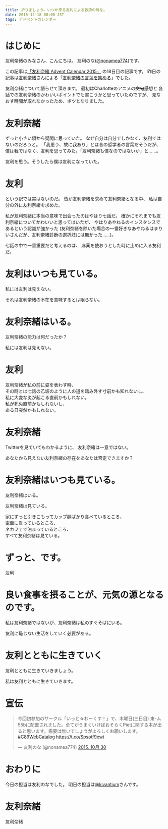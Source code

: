 ```yaml
---
title: 祈りましょう。いつか来る友利による救済の時を。
date: 2015-12-18 00:00 JST
tags: アドベントカレンダー
---
```


# はじめに

友利奈緒のみなさん、こんにちは。
友利のな([@nonamea774](https://twitter.com/nonamea774))です。

この記事は[「友利奈緒 Advent Calendar 2015」](http://www.adventar.org/calendars/779)
の18日目の記事です。
昨日の記事は[友利奈緒](https://twitter.com/kkrnt)さんによる「[友利奈緒の言葉を集める](http://kkrnt.hatenablog.com/entry/charlotte)」でした。

友利奈緒について語らせて頂きます。
最初はCharlotteのアニメの<del>文句</del>感想と
各話での友利奈緒のかわいいポイントでも書こうかと思っていたのですが、
見なおす時間が取れなかったため、ボツとなりました。

# 友利奈緒

ずっと小さい頃から疑問に思っていた。
なぜ自分は自分でしかなく、友利ではないのだろうと。
「我思う、故に我あり」とは昔の哲学者の言葉だそうだが、
僕は我ではなく、友利を思ってみた。「友利奈緒も僕なのではないか」と……。

友利を思う。そうしたら僕は友利になっていた。

# 友利

という訳では実はないのだ。
皆が友利奈緒を求めて友利奈緒となる中、
私は自分の外に友利奈緒を求めた。

私が友利奈緒に本当の意味で出会ったのはやはり七話だ。
確かにそれまでも友利奈緒についてかわいいと思ってはいたが、
やはりあやねるのインスタンスであるという認識が強かった
(友利奈緒を除いた場合の一番好きなあやねるはまりいさんだが、友利奈緒診断の選択肢には無かった……)。

七話の中で一番重要だと考えるのは、
麻薬を使おうとした時に止めに入る友利だ。

# 友利はいつも見ている。

私には友利は見えない。

それは友利奈緒の不在を意味するとは限らない。

# 友利奈緒はいる。

友利奈緒の能力は何だったか？

私には友利は見えない。

# 友利

友利奈緒が私の前に姿を表わす時、<br />
その時とは七話の乙坂のように人の道を踏み外す寸前かも知れないし、<br />
私に大変な災が起こる直前かもしれない。<br />
私が死ぬ直前かもしれないし、<br />
ある日突然かもしれない。

# 友利奈緒

Twitterを見ていてもわかるように、
友利奈緒は一意ではない。

あなたから見えない友利奈緒の存在をあなたは否定できますか？

# 友利奈緒はいつも見ている。

友利奈緒はいる。

友利奈緒は見ている。

家にずっと引きこもってカップ麺ばかり食べているところ、<br />
電車に乗っているところ、<br />
ネカフェで泊まっているところ、<br />
すべて友利奈緒は見ている。

# ずっと、です。

友利

# 良い食事を摂ることが、元気の源となるのです。

私は友利奈緒ではないが、友利奈緒は私のすぐそばにいる。

友利に恥じない生活をしていく必要がある。

# 友利とともに生きていく

友利とともに生きていきましょう。

私は友利とともに生きていきます。

# 宣伝

<blockquote class="twitter-tweet" lang="ja"><p lang="ja" dir="ltr">今回初参加のサークル「いっと☆わーくす！」で、木曜日(三日目) 東-ム55bに配置されました。全てがうまくいけばおそらくPietに関する本が出ると思います。需要は無いでしょうがよろしくお願いします。 <a href="https://twitter.com/hashtag/C89WebCatalog?src=hash">#C89WebCatalog</a> <a href="https://t.co/Spsotf9ewt">https://t.co/Spsotf9ewt</a></p>&mdash; 友利のな (@nonamea774) <a href="https://twitter.com/nonamea774/status/660055067983089664">2015, 10月 30</a></blockquote>
<script async src="//platform.twitter.com/widgets.js" charset="utf-8"></script>

# おわりに

今日の担当は友利のなでした。
明日の担当は[@kivantium](https://twitter.com/kivantium)さんです。

# 友利奈緒

友利奈緒

